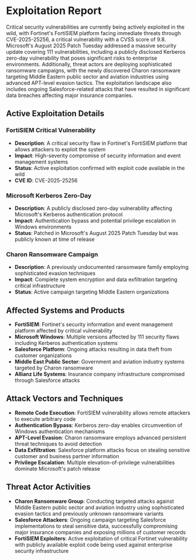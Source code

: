 # Exploitation Report

Critical security vulnerabilities are currently being actively exploited in the wild, with Fortinet's FortiSIEM platform facing immediate threats through CVE-2025-25256, a critical vulnerability with a CVSS score of 9.8. Microsoft's August 2025 Patch Tuesday addressed a massive security update covering 111 vulnerabilities, including a publicly disclosed Kerberos zero-day vulnerability that poses significant risks to enterprise environments. Additionally, threat actors are deploying sophisticated ransomware campaigns, with the newly discovered Charon ransomware targeting Middle Eastern public sector and aviation industries using advanced APT-level evasion tactics. The exploitation landscape also includes ongoing Salesforce-related attacks that have resulted in significant data breaches affecting major insurance companies.

## Active Exploitation Details

### FortiSIEM Critical Vulnerability
- **Description**: A critical security flaw in Fortinet's FortiSIEM platform that allows attackers to exploit the system
- **Impact**: High-severity compromise of security information and event management systems
- **Status**: Active exploitation confirmed with exploit code available in the wild
- **CVE ID**: CVE-2025-25256

### Microsoft Kerberos Zero-Day
- **Description**: A publicly disclosed zero-day vulnerability affecting Microsoft's Kerberos authentication protocol
- **Impact**: Authentication bypass and potential privilege escalation in Windows environments
- **Status**: Patched in Microsoft's August 2025 Patch Tuesday but was publicly known at time of release

### Charon Ransomware Campaign
- **Description**: A previously undocumented ransomware family employing sophisticated evasion techniques
- **Impact**: Complete system encryption and data exfiltration targeting critical infrastructure
- **Status**: Active campaign targeting Middle Eastern organizations

## Affected Systems and Products

- **FortiSIEM**: Fortinet's security information and event management platform affected by critical vulnerability
- **Microsoft Windows**: Multiple versions affected by 111 security flaws including Kerberos authentication systems
- **Salesforce Platform**: Ongoing attacks resulting in data theft from customer organizations
- **Middle East Public Sector**: Government and aviation industry systems targeted by Charon ransomware
- **Allianz Life Systems**: Insurance company infrastructure compromised through Salesforce attacks

## Attack Vectors and Techniques

- **Remote Code Execution**: FortiSIEM vulnerability allows remote attackers to execute arbitrary code
- **Authentication Bypass**: Kerberos zero-day enables circumvention of Windows authentication mechanisms
- **APT-Level Evasion**: Charon ransomware employs advanced persistent threat techniques to avoid detection
- **Data Exfiltration**: Salesforce platform attacks focus on stealing sensitive customer and business partner information
- **Privilege Escalation**: Multiple elevation-of-privilege vulnerabilities dominate Microsoft's patch release

## Threat Actor Activities

- **Charon Ransomware Group**: Conducting targeted attacks against Middle Eastern public sector and aviation industry using sophisticated evasion tactics and previously unknown ransomware variants
- **Salesforce Attackers**: Ongoing campaign targeting Salesforce implementations to steal sensitive data, successfully compromising major insurance companies and exposing millions of customer records
- **FortiSIEM Exploiters**: Active exploitation of critical Fortinet vulnerability with publicly available exploit code being used against enterprise security infrastructure